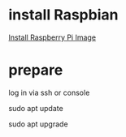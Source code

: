 # install Raspbian

[Install Raspberry Pi Image](install_image.md)

# prepare

log in via ssh or console

  sudo apt update
  
  sudo apt upgrade

